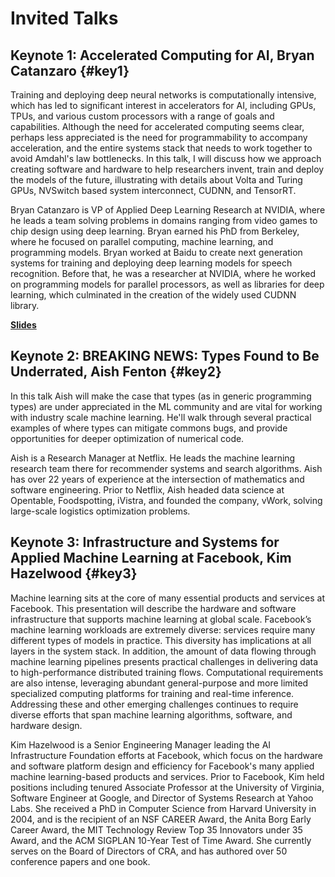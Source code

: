 # Invited Talks

## Keynote 1: Accelerated Computing for AI, Bryan Catanzaro {#key1}

Training and deploying deep neural networks is computationally intensive, which has led to significant interest in accelerators for AI, including GPUs, TPUs, and various custom processors with a range of goals and capabilities. Although the need for accelerated computing seems clear, perhaps less appreciated is the need for programmability to accompany acceleration, and the entire systems stack that needs to work together to avoid Amdahl's law bottlenecks. In this talk, I will discuss how we approach creating software and hardware to help researchers invent, train and deploy the models of the future, illustrating with details about Volta and Turing GPUs, NVSwitch based system interconnect, CUDNN, and TensorRT.

Bryan Catanzaro is VP of Applied Deep Learning Research at NVIDIA, where he leads a team solving problems in domains ranging from video games to chip design using deep learning. Bryan earned his PhD from Berkeley, where he focused on parallel computing, machine learning, and programming models. Bryan worked at Baidu to create next generation systems for training and deploying deep learning models for speech recognition. Before that, he was a researcher at NVIDIA, where he worked on programming models for parallel processors, as well as libraries for deep learning, which culminated in the creation of the widely used CUDNN library.

[**Slides**](slides/Catanzaro_AI_Systems_Workshop_2018.pdf)


## Keynote 2: BREAKING NEWS: Types Found to Be Underrated, Aish Fenton {#key2}

In this talk Aish will make the case that types (as in generic programming types) are under appreciated in the ML community and are vital for working with industry scale machine learning. He'll walk through several practical examples of where types can mitigate commons bugs, and provide opportunities for deeper optimization of numerical code.

Aish is a Research Manager at Netflix. He leads the machine learning research team there for recommender systems and search algorithms. Aish has over 22 years of experience at the intersection of mathematics and software engineering. Prior to Netflix, Aish headed data science at Opentable, Foodspotting, iVistra, and founded the company, vWork, solving large-scale logistics optimization problems.


## Keynote 3: Infrastructure and Systems for Applied Machine Learning at Facebook, Kim Hazelwood {#key3}

Machine learning sits at the core of many essential products and services at Facebook. This presentation will describe the hardware and software infrastructure that supports machine learning at global scale. Facebook’s machine learning workloads are extremely diverse: services require many different types of models in practice. This diversity has implications at all layers in the system stack. In addition, the amount of data flowing through machine learning pipelines presents practical challenges in delivering data to high-performance distributed training flows. Computational requirements are also intense, leveraging abundant general-purpose and more limited specialized computing platforms for training and real-time inference. Addressing these and other emerging challenges continues to require diverse efforts that span machine learning algorithms, software, and hardware design.

Kim Hazelwood is a Senior Engineering Manager leading the AI Infrastructure Foundation efforts at Facebook, which focus on the hardware and software platform design and efficiency for Facebook's many applied machine learning-based products and services. Prior to Facebook, Kim held positions including tenured Associate Professor at the University of Virginia, Software Engineer at Google, and Director of Systems Research at Yahoo Labs. She received a PhD in Computer Science from Harvard University in 2004, and is the recipient of an NSF CAREER Award, the Anita Borg Early Career Award, the MIT Technology Review Top 35 Innovators under 35 Award, and the ACM SIGPLAN 10-Year Test of Time Award. She currently serves on the Board of Directors of CRA, and has authored over 50 conference papers and one book.
